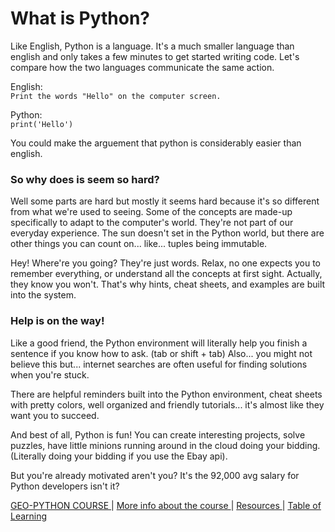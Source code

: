 # What is Python?


Like English, Python is a language. It's a much smaller language than english and only takes a few minutes to get started writing code. Let's compare how the two languages communicate the same action.  

English:   
```Print the words "Hello" on the computer screen.``` 
  
Python:  
```print('Hello')```

You could make the arguement that python is considerably easier than english.

### So why does is seem so hard? 
Well some parts are hard but mostly it seems hard because it's so different from what we're used to seeing. Some of the concepts are made-up specifically to adapt to the computer's world. They're not part of our everyday experience. The sun doesn't set in the Python world, but there are other things you can count on... like... tuples being immutable.  

Hey! Where're you going? They're just words. Relax, no one expects you to remember everything, or understand all the concepts at first sight. Actually, they know you won't. That's why hints, cheat sheets, and examples are built into the system.

### Help is on the way!
Like a good friend, the Python environment  will literally help you finish a sentence if you know how to ask. (tab or shift + tab) Also... you might not believe this but... internet searches are often useful for finding solutions when you're stuck.

There are helpful reminders built into the Python environment, cheat sheets with pretty colors, well organized and friendly tutorials... it's almost like they want you to succeed. 

And best of all, Python is fun! You can create interesting projects, solve puzzles, have little minions running around in the cloud doing your bidding. (Literally doing your bidding if you use the Ebay api).

But you're already motivated aren't you? It's the 92,000 avg salary for Python developers isn't it?


[  GEO-PYTHON COURSE  ](https://geo-python-site.readthedocs.io/en/latest/)  |  [  More info about the course  ](read_more.md) | [  Resources  ](learn_more.md) |  [Table of Learning  ](table_of_learning.md)
